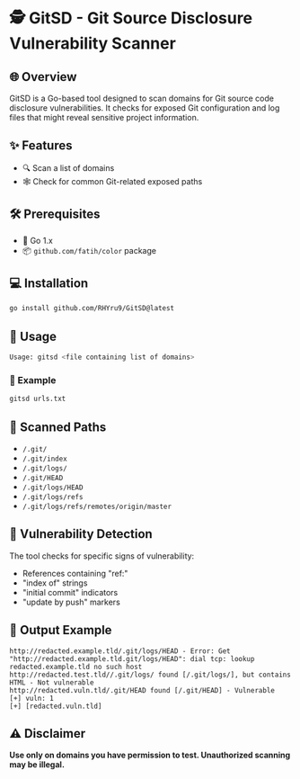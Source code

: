 # 🕵️ GitSD - Git Source Disclosure Vulnerability Scanner

## 🌐 Overview
GitSD is a Go-based tool designed to scan domains for Git source code disclosure vulnerabilities. It checks for exposed Git configuration and log files that might reveal sensitive project information.

## ✨ Features
- 🔍 Scan a list of domains
- 🕸️ Check for common Git-related exposed paths

## 🛠 Prerequisites
- 🐹 Go 1.x
- 📦 `github.com/fatih/color` package

## 💻 Installation
```bash
go install github.com/RHYru9/GitSD@latest
```

## 🚀 Usage
```bash
Usage: gitsd <file containing list of domains>
```

### 📝 Example
```bash
gitsd urls.txt
```

## 🔬 Scanned Paths
- `/.git/`
- `/.git/index`
- `/.git/logs/`
- `/.git/HEAD`
- `/.git/logs/HEAD`
- `/.git/logs/refs`
- `/.git/logs/refs/remotes/origin/master`

## 🚨 Vulnerability Detection
The tool checks for specific signs of vulnerability:
- References containing "ref:"
- "index of" strings
- "initial commit" indicators
- "update by push" markers

## 🚧 Output Example
```
http://redacted.example.tld/.git/logs/HEAD - Error: Get "http://redacted.example.tld.git/logs/HEAD": dial tcp: lookup redacted.example.tld no such host 
http://redacted.test.tld//.git/logs/ found [/.git/logs/], but contains HTML - Not vulnerable 
http://redacted.vuln.tld/.git/HEAD found [/.git/HEAD] - Vulnerable 
[+] vuln: 1
[+] [redacted.vuln.tld]
```

## ⚠️ Disclaimer
**Use only on domains you have permission to test. Unauthorized scanning may be illegal.**
